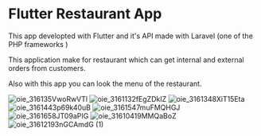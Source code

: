 # Flutter Restaurant App

This app developted with Flutter and it's API made with Laravel (one of the PHP frameworks )  

This application make for restaurant which can get internal and external orders  from customers.

Also with this app you can look the menu of the restaurant.

![oie_316135VwoRwVTl](https://user-images.githubusercontent.com/83859644/151742782-3607f78e-2869-4b17-865f-1acb054df020.jpg)
![oie_3161132fEgZDkIZ](https://user-images.githubusercontent.com/83859644/151742789-22863a8a-b38c-487c-a12c-7b606f674554.jpg)
![oie_3161348XiT15Eta](https://user-images.githubusercontent.com/83859644/151742797-1b0089e8-239a-4ade-9336-633df2c716f5.jpg)
![oie_3161443p69k40uB](https://user-images.githubusercontent.com/83859644/151742799-144f9336-a4a3-46c7-a7b5-361cf90a94ae.jpg)
![oie_3161547muFMQHGJ](https://user-images.githubusercontent.com/83859644/151742806-8908c588-2860-4bc0-9d01-a97769807036.jpg)
![oie_3161658JT09aPIG](https://user-images.githubusercontent.com/83859644/151742811-5731b9cc-dfa0-4567-8966-b9475ee9b910.jpg)
![oie_31610419MMQaBoZ](https://user-images.githubusercontent.com/83859644/151742814-a3f3421c-0cb4-48cf-8a6b-4e8545166ef3.jpg)
![oie_31612193nGCAmdG (1)](https://user-images.githubusercontent.com/83859644/151742816-2d4f6b16-bbd5-47ee-ae60-a5e1994a92ae.jpg)

  
  

